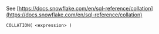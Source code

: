 See [https://docs.snowflake.com/en/sql-reference/collation](https://docs.snowflake.com/en/sql-reference/collation)
```
COLLATION( <expression> )
```
